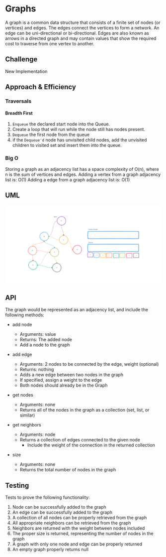 # Graphs
A graph is a common data structure that consists of a finite set of nodes (or vertices) and edges. The edges connect the vertices to form a network. An edge can be uni-directional or bi-directional. Edges are also known as arrows in a directed graph and may contain values that show the required cost to traverse from one vertex to another.

## Challenge
New Implementation

## Approach & Efficiency

### Traversals

#### Breadth First
1. `Enqueue` the declared start node into the Queue.
2. Create a loop that will run while the node still has nodes present.
3. `Dequeue` the first node from the queue
4. if the `Dequeue'd` node has unvisited child nodes, add the unvisited children to visited set and insert them into the queue.

### Big O
Storing a graph as an adjacency list has a space complexity of O(n), where n is the sum of vertices and edges. 
Adding a vertex from a graph adjacency list is: O(1)
Adding a edge from a graph adjacency list is: O(1)

## UML
![Graph](Graphs_UML.png)
## API
The graph would be represented as an adjacency list, and include the following methods:

- add node
  - Arguments: value
  - Returns: The added node
  - Add a node to the graph

- add edge
  - Arguments: 2 nodes to be connected by the edge, weight (optional)
  - Returns: nothing
  - Adds a new edge between two nodes in the graph
  - If specified, assign a weight to the edge
  - Both nodes should already be in the Graph

- get nodes
  - Arguments: none
  - Returns all of the nodes in the graph as a collection (set, list, or similar)

- get neighbors
  - Arguments: node
  - Returns a collection of edges connected to the given node
    - Include the weight of the connection in the returned collection

- size
  - Arguments: none
  - Returns the total number of nodes in the graph

## Testing

Tests to prove the following functionality:

1. Node can be successfully added to the graph
2. An edge can be successfully added to the graph
3. A collection of all nodes can be properly retrieved from the graph
4. All appropriate neighbors can be retrieved from the graph
5. Neighbors are returned with the weight between nodes included
6. The proper size is returned, representing the number of nodes in the graph
7. A graph with only one node and edge can be properly returned
8. An empty graph properly returns null
